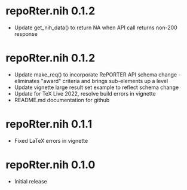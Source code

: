 # repoRter.nih 0.1.2

* Update get_nih_data() to return NA when API call returns non-200 response

# repoRter.nih 0.1.2

* Update make_req() to incorporate RePORTER API schema change - eliminates "award" criteria and brings sub-elements up a level
* Update vignette large result set example to reflect schema change
* Update for TeX Live 2022, resolve build errors in vignette
* README.md documentation for github

# repoRter.nih 0.1.1

* Fixed LaTeX errors in vignette

# repoRter.nih 0.1.0

* Initial release